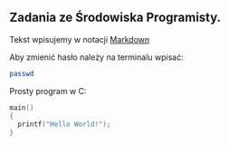 ## Zadania ze Środowiska Programisty.

Tekst wpisujemy w notacji [Markdown](http://daringfireball.net/projects/markdown/basics) 

Aby zmienić hasło należy na terminalu wpisać:

```sh
passwd
```

Prosty program w C:

```c
main()
{
  printf("Hello World!");
}
